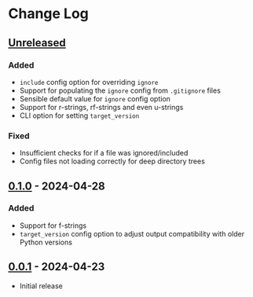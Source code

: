 # Change Log

## [Unreleased]

### Added

- `include` config option for overriding `ignore`
- Support for populating the `ignore` config from `.gitignore` files
- Sensible default value for `ignore` config option
- Support for r-strings, rf-strings and even u-strings
- CLI option for setting `target_version`

### Fixed

- Insufficient checks for if a file was ignored/included
- Config files not loading correctly for deep directory trees

## [0.1.0] - 2024-04-28

### Added

- Support for f-strings
- `target_version` config option to adjust output compatibility with older Python versions

## [0.0.1] - 2024-04-23

- Initial release


[unreleased]: https://github.com/Crozzers/string-fixer/compare/lib/0.1.0...HEAD
[0.1.0]: https://github.com/Crozzers/string-fixer/compare/lib/0.0.1...lib/0.1.0
[0.0.1]: https://github.com/Crozzers/string-fixer/releases/tag/lib/0.0.1
